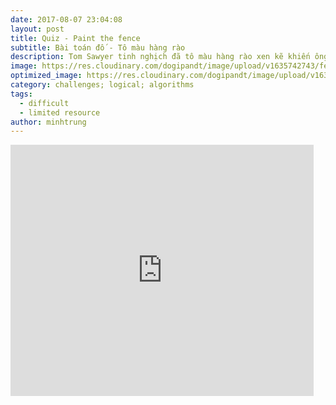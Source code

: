 ```yaml
---
date: 2017-08-07 23:04:08
layout: post
title: Quiz - Paint the fence
subtitle: Bài toán đố - Tô màu hàng rào
description: Tom Sawyer tinh nghịch đã tô màu hàng rào xen kẽ khiến ông chủ rất tức giận, và bắt cậu ta sơn lại hàng rào. Nhưng hỡi ôi, vì nghịch quá đà nên cậu chẳng còn nhiều sơn nữa. Bạn hãy giúp Tom Sawyer sơn lại hàng rào trong thật ít lượt nhé!
image: https://res.cloudinary.com/dogipandt/image/upload/v1635742743/fence-paiting_beqbtd.png
optimized_image: https://res.cloudinary.com/dogipandt/image/upload/v1635742743/fence-paiting_beqbtd.png
category: challenges; logical; algorithms
tags:
  - difficult
  - limited resource
author: minhtrung
---
```


<iframe src="https://scratch.mit.edu/projects/566467626/embed" allowtransparency="true" width="485" height="402" frameborder="0" scrolling="no" allowfullscreen></iframe>











